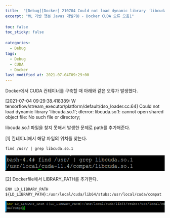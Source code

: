 ```yaml
---
title:  "[Debug][Docker] 210704 Could not load dynamic library 'libcuda.so.1'; dlerror: libcuda.so.1: cannot open shared object file: No such file or directory;"
excerpt: "ML 기반 챗봇 Javas 개발기8 - Docker CUDA 오류 모음1"

toc: false
toc_sticky: false

categories:
  - Debug
tags:
  - Debug
  - CUDA
  - Docker
last_modified_at: 2021-07-04T09:29:00
---
```


Docker에서 CUDA 컨테이너를 구축할 때 아래와 같은 오류가 발생했다.

<p class="error_msg">[2021-07-04 09:29:38.418389: W tensorflow/stream_executor/platform/default/dso_loader.cc:64] Could not load dynamic library 'libcuda.so.1'; dlerror: libcuda.so.1: cannot open shared object file: No such file or directory;</p>

libcuda.so.1 파일을 찾지 못해서 발생한 문제로 path를 추가해준다.

[1] 컨테이너에서 해당 파일의 위치를 찾는다.
```
find /usr/ | grep libcuda.so.1
```

<p style="background-color:black;"><img src="/assets/images/21092102.png" /></p>

[2] Dockerfile에서 LIBRARY_PATH를 추가한다.
```
ENV LD_LIBRARY_PATH ${LD_LIBRARY_PATH}:/usr/local/cuda/lib64/stubs:/usr/local/cuda/compat
```

<p style="background-color:black;"><img src="/assets/images/21092103.png" /></p>